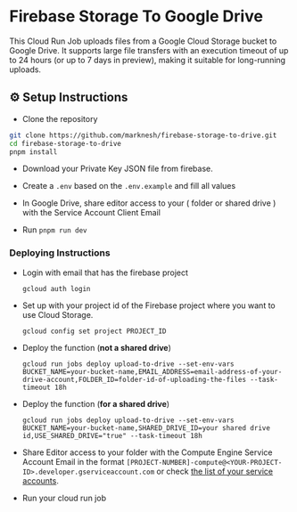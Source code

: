 # Firebase Storage To Google Drive

This Cloud Run Job uploads files from a Google Cloud Storage bucket to Google Drive. It supports large file transfers with an execution timeout of up to 24 hours (or up to 7 days in preview), making it suitable for long-running uploads.

## ⚙️ Setup Instructions

- Clone the repository

```bash
git clone https://github.com/marknesh/firebase-storage-to-drive.git
cd firebase-storage-to-drive
pnpm install
```

- Download your Private Key JSON file from firebase.

- Create a `.env` based on the `.env.example` and fill all values

- In Google Drive, share editor access to your ( folder or shared drive ) with the Service Account Client Email

- Run `pnpm run dev`

### Deploying Instructions

- Login with email that has the firebase project

  ```
  gcloud auth login
  ```

- Set up with your project id of the Firebase project where you want to use Cloud Storage.

  ```
  gcloud config set project PROJECT_ID
  ```

- Deploy the function (**not a shared drive**)

  ```
  gcloud run jobs deploy upload-to-drive --set-env-vars BUCKET_NAME=your-bucket-name,EMAIL_ADDRESS=email-address-of-your-drive-account,FOLDER_ID=folder-id-of-uploading-the-files --task-timeout 18h
  ```

- Deploy the function (**for a shared drive**)

  ```
  gcloud run jobs deploy upload-to-drive --set-env-vars BUCKET_NAME=your-bucket-name,SHARED_DRIVE_ID=your shared drive id,USE_SHARED_DRIVE="true" --task-timeout 18h
  ```

- Share Editor access to your folder with the Compute Engine Service Account Email in the format `[PROJECT-NUMBER]-compute@<YOUR-PROJECT-ID>.developer.gserviceaccount.com` or check [the list of your service accounts](https://console.cloud.google.com/iam-admin/serviceaccounts).

- Run your cloud run job
